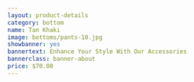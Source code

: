 ```yaml
---
layout: product-details
category: bottom
name: Tan Khaki
image: bottoms/pants-10.jpg
showbanner: yes
bannertext: Enhance Your Style With Our Accessories
bannerclass: banner-about
price: $70.00
---
```


